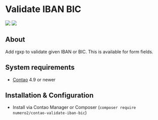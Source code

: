 Validate IBAN BIC
=======================

[![](https://img.shields.io/packagist/v/numero2/contao-validate-iban-bic.svg?style=flat-square)](https://packagist.org/packages/numero2/contao-validate-iban-bic) [![](https://img.shields.io/badge/License-LGPL%20v3-blue.svg?style=flat-square)](http://www.gnu.org/licenses/lgpl-3.0)

About
--
Add rgxp to validate given IBAN or BIC. This is available for form fields.

System requirements
--

* [Contao](https://github.com/contao/contao) 4.9 or newer


Installation & Configuration
--

* Install via Contao Manager or Composer (`composer require numero2/contao-validate-iban-bic`)
